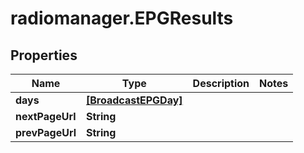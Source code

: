 # radiomanager.EPGResults

## Properties

Name | Type | Description | Notes
------------ | ------------- | ------------- | -------------
**days** | [**[BroadcastEPGDay]**](BroadcastEPGDay.md) |  | 
**nextPageUrl** | **String** |  | 
**prevPageUrl** | **String** |  | 


